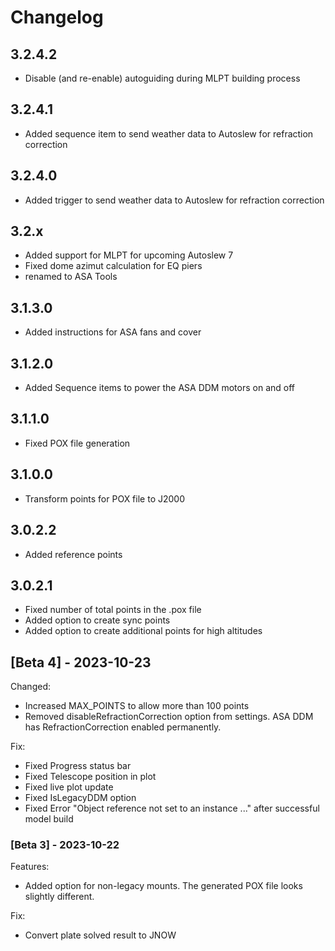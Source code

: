# Changelog
## 3.2.4.2
 - Disable (and re-enable) autoguiding during MLPT building process
   
## 3.2.4.1
 - Added sequence item to send weather data to Autoslew for refraction correction
   
## 3.2.4.0
 - Added trigger to send weather data to Autoslew for refraction correction

## 3.2.x

 - Added support for MLPT for upcoming Autoslew 7
 - Fixed dome azimut calculation for EQ piers
 - renamed to ASA Tools

## 3.1.3.0
 - Added instructions for ASA fans and cover
  
## 3.1.2.0
 - Added Sequence items to power the ASA DDM motors on and off

## 3.1.1.0
 - Fixed POX file generation
	
## 3.1.0.0
 - Transform points for POX file to J2000
	
## 3.0.2.2
 - Added reference points
	
## 3.0.2.1

- Fixed number of total points in the .pox file
- Added option to create sync points
- Added option to create additional points for high altitudes

## [Beta 4] - 2023-10-23

Changed:
- Increased MAX_POINTS to allow more than 100 points
- Removed disableRefractionCorrection option from settings. ASA DDM has RefractionCorrection enabled permanently.
 
Fix:
- Fixed Progress status bar
- Fixed Telescope position in plot
- Fixed live plot update
- Fixed IsLegacyDDM option
- Fixed Error "Object reference not set to an instance ..." after successful model build

### [Beta 3] - 2023-10-22

Features:
- Added option for non-legacy mounts. The generated POX file looks slightly different.

Fix:
- Convert plate solved result to JNOW

